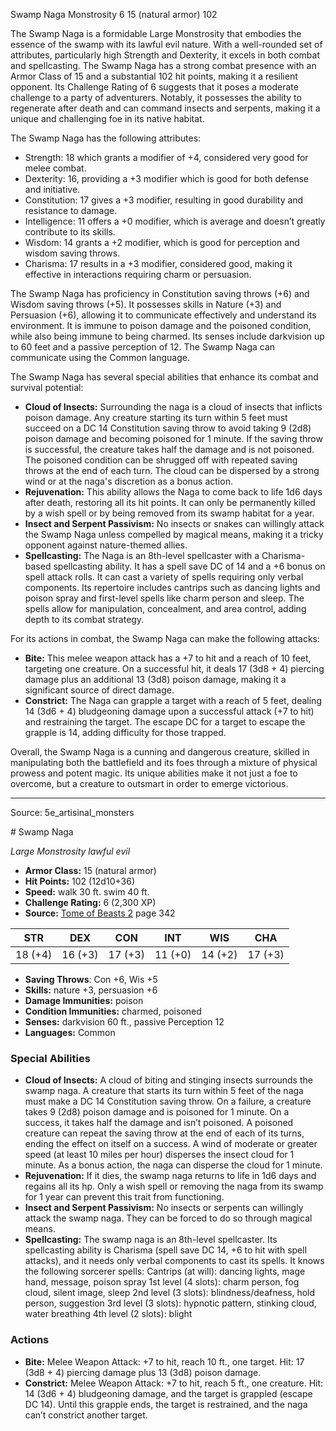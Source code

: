 <MonsterName/>Swamp Naga</MonsterName>
<CreatureType/>Monstrosity</CreatureType>
<CR/>6</CR>
<AC/>15 (natural armor)</AC>
<HP/>102</HP>
<summary>The Swamp Naga is a formidable Large Monstrosity that embodies the essence of the swamp with its lawful evil nature. With a well-rounded set of attributes, particularly high Strength and Dexterity, it excels in both combat and spellcasting. The Swamp Naga has a strong combat presence with an Armor Class of 15 and a substantial 102 hit points, making it a resilient opponent. Its Challenge Rating of 6 suggests that it poses a moderate challenge to a party of adventurers. Notably, it possesses the ability to regenerate after death and can command insects and serpents, making it a unique and challenging foe in its native habitat.</summary>

<detail>

The Swamp Naga has the following attributes: 
- Strength: 18 which grants a modifier of +4, considered very good for melee combat.
- Dexterity: 16, providing a +3 modifier which is good for both defense and initiative.
- Constitution: 17 gives a +3 modifier, resulting in good durability and resistance to damage.
- Intelligence: 11 offers a +0 modifier, which is average and doesn’t greatly contribute to its skills.
- Wisdom: 14 grants a +2 modifier, which is good for perception and wisdom saving throws.
- Charisma: 17 results in a +3 modifier, considered good, making it effective in interactions requiring charm or persuasion.

The Swamp Naga has proficiency in Constitution saving throws (+6) and Wisdom saving throws (+5). It possesses skills in Nature (+3) and Persuasion (+6), allowing it to communicate effectively and understand its environment. It is immune to poison damage and the poisoned condition, while also being immune to being charmed. Its senses include darkvision up to 60 feet and a passive perception of 12. The Swamp Naga can communicate using the Common language.

The Swamp Naga has several special abilities that enhance its combat and survival potential:
- **Cloud of Insects:** Surrounding the naga is a cloud of insects that inflicts poison damage. Any creature starting its turn within 5 feet must succeed on a DC 14 Constitution saving throw to avoid taking 9 (2d8) poison damage and becoming poisoned for 1 minute. If the saving throw is successful, the creature takes half the damage and is not poisoned. The poisoned condition can be shrugged off with repeated saving throws at the end of each turn. The cloud can be dispersed by a strong wind or at the naga's discretion as a bonus action.
- **Rejuvenation:** This ability allows the Naga to come back to life 1d6 days after death, restoring all its hit points. It can only be permanently killed by a wish spell or by being removed from its swamp habitat for a year.
- **Insect and Serpent Passivism:** No insects or snakes can willingly attack the Swamp Naga unless compelled by magical means, making it a tricky opponent against nature-themed allies.
- **Spellcasting:** The Naga is an 8th-level spellcaster with a Charisma-based spellcasting ability. It has a spell save DC of 14 and a +6 bonus on spell attack rolls. It can cast a variety of spells requiring only verbal components. Its repertoire includes cantrips such as dancing lights and poison spray and first-level spells like charm person and sleep. The spells allow for manipulation, concealment, and area control, adding depth to its combat strategy.

For its actions in combat, the Swamp Naga can make the following attacks:
- **Bite:** This melee weapon attack has a +7 to hit and a reach of 10 feet, targeting one creature. On a successful hit, it deals 17 (3d8 + 4) piercing damage plus an additional 13 (3d8) poison damage, making it a significant source of direct damage.
- **Constrict:** The Naga can grapple a target with a reach of 5 feet, dealing 14 (3d6 + 4) bludgeoning damage upon a successful attack (+7 to hit) and restraining the target. The escape DC for a target to escape the grapple is 14, adding difficulty for those trapped.

Overall, the Swamp Naga is a cunning and dangerous creature, skilled in manipulating both the battlefield and its foes through a mixture of physical prowess and potent magic. Its unique abilities make it not just a foe to overcome, but a creature to outsmart in order to emerge victorious.</detail>



---

Source: 5e_artisinal_monsters

<statblock>
# Swamp Naga

*Large* *Monstrosity* *lawful evil*

- **Armor Class:** 15 (natural armor)
- **Hit Points:** 102 (12d10+36)
- **Speed:** walk 30 ft. swim 40 ft.
- **Challenge Rating:** 6 (2,300 XP)
- **Source:** [Tome of Beasts 2](https://koboldpress.com/kpstore/product/tome-of-beasts-2-for-5th-edition) page 342

| STR | DEX | CON | INT | WIS | CHA |
| --- | --- | --- | --- | --- | --- |
| 18 (+4) | 16 (+3) | 17 (+3) | 11 (+0) | 14 (+2) | 17 (+3) |

- **Saving Throws**: Con +6, Wis +5
- **Skills:** nature +3, persuasion +6
- **Damage Immunities:** poison
- **Condition Immunities:** charmed, poisoned
- **Senses:** darkvision 60 ft., passive Perception 12
- **Languages:** Common

### Special Abilities

- **Cloud of Insects:** A cloud of biting and stinging insects surrounds the swamp naga. A creature that starts its turn within 5 feet of the naga must make a DC 14 Constitution saving throw. On a failure, a creature takes 9 (2d8) poison damage and is poisoned for 1 minute. On a success, it takes half the damage and isn’t poisoned. A poisoned creature can repeat the saving throw at the end of each of its turns, ending the effect on itself on a success. A wind of moderate or greater speed (at least 10 miles per hour) disperses the insect cloud for 1 minute. As a bonus action, the naga can disperse the cloud for 1 minute.
- **Rejuvenation:** If it dies, the swamp naga returns to life in 1d6 days and regains all its hp. Only a wish spell or removing the naga from its swamp for 1 year can prevent this trait from functioning.
- **Insect and Serpent Passivism:** No insects or serpents can willingly attack the swamp naga. They can be forced to do so through magical means.
- **Spellcasting:** The swamp naga is an 8th-level spellcaster. Its spellcasting ability is Charisma (spell save DC 14, +6 to hit with spell attacks), and it needs only verbal components to cast its spells. It knows the following sorcerer spells:
Cantrips (at will): dancing lights, mage hand, message, poison spray
1st level (4 slots): charm person, fog cloud, silent image, sleep
2nd level (3 slots): blindness/deafness, hold person, suggestion
3rd level (3 slots): hypnotic pattern, stinking cloud, water breathing
4th level (2 slots): blight

### Actions

- **Bite:** Melee Weapon Attack: +7 to hit, reach 10 ft., one target. Hit: 17 (3d8 + 4) piercing damage plus 13 (3d8) poison damage.
- **Constrict:** Melee Weapon Attack: +7 to hit, reach 5 ft., one creature. Hit: 14 (3d6 + 4) bludgeoning damage, and the target is grappled (escape DC 14). Until this grapple ends, the target is restrained, and the naga can’t constrict another target.


</statblock>


